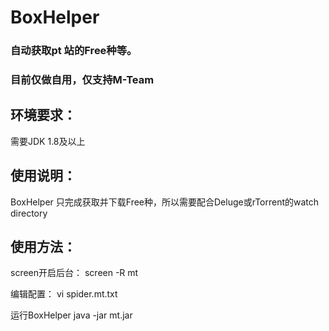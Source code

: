 # BoxHelper
### 自动获取pt 站的Free种等。
### 目前仅做自用，仅支持M-Team

## 环境要求：
需要JDK 1.8及以上

## 使用说明：
BoxHelper 只完成获取并下载Free种，所以需要配合Deluge或rTorrent的watch directory

## 使用方法：
screen开启后台：
screen -R mt

编辑配置：
vi spider.mt.txt

运行BoxHelper
java -jar mt.jar

